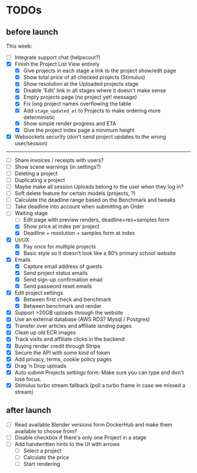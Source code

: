 # TODOs

## before launch

This week:

- [ ]  Integrate support chat (helpscout?)
- [x]  Finish the Project List View entirely
    - [x]  Give projects in each stage a link to the project show/edit page
    - [x]  Show total price of all checked projects (Stimulus)
    - [x]  Show resolution at the Uploaded projects stage
    - [x]  Disable 'Edit' link in all stages where it doesn't make sense
    - [x]  Empty projects page (no project yet! message)
    - [x]  Fix long project names overflowing the table
    - [x]  Add `stage_updated_at` to Projects to make ordering more deterministic
    - [x]  Show simple render progress and ETA
    - [x]  Give the project index page a minimum height
- [x]  Websockets security (don't send project updates to the wrong user/session)

---

- [ ]  Share invoices / receipts with users?
- [ ]  Show scene warnings (in settings?)
- [ ]  Deleting a project
- [ ]  Duplicating a project
- [ ]  Maybe make all session Uploads belong to the user when they log in?
- [ ]  Soft delete feature for certain models (projects, ?)
- [ ]  Calculate the deadline range based on the Benchmark and tweaks
- [ ]  Take deadline into account when submitting an Order
- [ ]  Waiting stage
    - [ ]  Edit page with preview renders, deadline+res+samples form
    - [x]  Show price at index per project
    - [x]  Deadline + resolution + samples form at index
- [x]  UI/UX
    - [x]  Pay once for multiple projects
    - [x]  Basic style so it doesn’t look like a 90’s primary school website
- [x]  Emails
    - [x]  Capture email address of guests
    - [x]  Send project status emails
    - [x]  Send sign-up confirmation email
    - [x]  Send password reset emails
- [x]  Edit project settings
    - [x]  Between first check and benchmark
    - [x]  Between benchmark and render
- [x]  Support >20GB uploads through the website
- [x]  Use an external database (AWS RDS? Mysql / Postgres)
- [x]  Transfer over articles and affiliate landing pages
- [x]  Clean up old ECR images
- [x]  Track visits and affiliate clicks in the backend
- [x] Buying render credit through Stripe
- [x] Secure the API with some kind of token
- [x] Add privacy, terms, cookie policy pages
- [x]  Drag ‘n Drop uploads
- [x]  Auto submit Projects settings form: Make sure you can type and don't lose focus.
- [x]  Stimulus turbo stream fallback (poll a turbo frame in case we missed a stream)

## after launch

- [ ] Read available Blender versions form DockerHub and make them available to choose from?
- [ ]  Disable checkbox if there's only one Project in a stage
- [ ]  Add handwritten hints to the UI with arrows
    - [ ]  Select a project
    - [ ]  Calculate the price
    - [ ]  Start rendering
